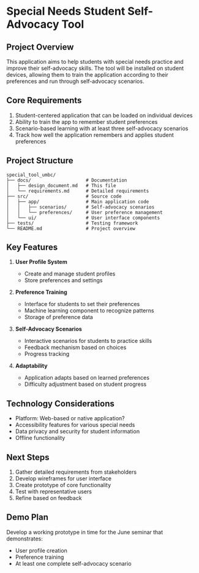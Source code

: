 # Special Needs Student Self-Advocacy Tool

## Project Overview
This application aims to help students with special needs practice and improve their self-advocacy skills. The tool will be installed on student devices, allowing them to train the application according to their preferences and run through self-advocacy scenarios.

## Core Requirements
1. Student-centered application that can be loaded on individual devices
2. Ability to train the app to remember student preferences
3. Scenario-based learning with at least three self-advocacy scenarios
4. Track how well the application remembers and applies student preferences

## Project Structure
```
special_tool_umbc/
├── docs/                    # Documentation
│   ├── design_document.md   # This file
│   └── requirements.md      # Detailed requirements
├── src/                     # Source code
│   ├── app/                 # Main application code
│   │   ├── scenarios/       # Self-advocacy scenarios
│   │   └── preferences/     # User preference management
│   └── ui/                  # User interface components
├── tests/                   # Testing framework
└── README.md                # Project overview
```

## Key Features
1. **User Profile System**
   - Create and manage student profiles
   - Store preferences and settings

2. **Preference Training**
   - Interface for students to set their preferences
   - Machine learning component to recognize patterns
   - Storage of preference data

3. **Self-Advocacy Scenarios**
   - Interactive scenarios for students to practice skills
   - Feedback mechanism based on choices
   - Progress tracking

4. **Adaptability**
   - Application adapts based on learned preferences
   - Difficulty adjustment based on student progress

## Technology Considerations
- Platform: Web-based or native application?
- Accessibility features for various special needs
- Data privacy and security for student information
- Offline functionality

## Next Steps
1. Gather detailed requirements from stakeholders
2. Develop wireframes for user interface
3. Create prototype of core functionality
4. Test with representative users
5. Refine based on feedback

## Demo Plan
Develop a working prototype in time for the June seminar that demonstrates:
- User profile creation
- Preference training
- At least one complete self-advocacy scenario